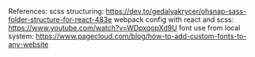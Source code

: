 References:
scss structuring: https://dev.to/gedalyakrycer/ohsnap-sass-folder-structure-for-react-483e
webpack config with react and scss: https://www.youtube.com/watch?v=WDpxqopXd9U
font use from local system: https://www.pagecloud.com/blog/how-to-add-custom-fonts-to-any-website
